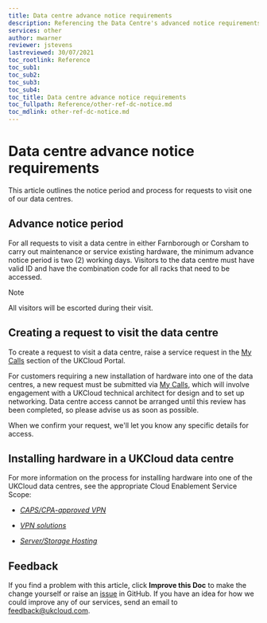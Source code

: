 ```yaml
---
title: Data centre advance notice requirements
description: Referencing the Data Centre's advanced notice requirements
services: other
author: mwarner
reviewer: jstevens
lastreviewed: 30/07/2021
toc_rootlink: Reference
toc_sub1: 
toc_sub2:
toc_sub3:
toc_sub4:
toc_title: Data centre advance notice requirements
toc_fullpath: Reference/other-ref-dc-notice.md
toc_mdlink: other-ref-dc-notice.md
---
```


# Data centre advance notice requirements

This article outlines the notice period and process for requests to visit one of our data centres.

## Advance notice period

For all requests to visit a data centre in either Farnborough or Corsham to carry out maintenance or service existing hardware, the minimum advance notice period is two (2) working days. Visitors to the data centre must have valid ID and have the combination code for all racks that need to be accessed.

> [!NOTE]
> All visitors will be escorted during their visit.

## Creating a request to visit the data centre

To create a request to visit a data centre, raise a service request in the [My Calls](https://portal.skyscapecloud.com/support/ivanti) section of the UKCloud Portal.

For customers requiring a new installation of hardware into one of the data centres, a new request must be submitted via [My Calls](https://portal.skyscapecloud.com/support/ivanti), which will involve engagement with a UKCloud technical architect for design and to set up networking. Data centre access cannot be arranged until this review has been completed, so please advise us as soon as possible.

When we confirm your request, we'll let you know any specific details for access.

## Installing hardware in a UKCloud data centre

For more information on the process for installing hardware into one of the UKCloud data centres, see the appropriate Cloud Enablement Service Scope:

- [*CAPS/CPA-approved VPN*](../enablement/enbl-sco-capscpa.md)

- [*VPN solutions*](../enablement/enbl-sco-vpn.md)

- [*Server/Storage Hosting*](../enablement/enbl-sco-hosting.md)

## Feedback

If you find a problem with this article, click **Improve this Doc** to make the change yourself or raise an [issue](https://github.com/UKCloud/documentation/issues) in GitHub. If you have an idea for how we could improve any of our services, send an email to <feedback@ukcloud.com>.

